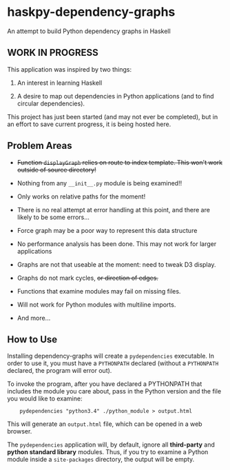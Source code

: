 # haskpy-dependency-graphs
An attempt to build Python dependency graphs in Haskell

## WORK IN PROGRESS
This application was inspired by two things:

1. An interest in learning Haskell

2. A desire to map out dependencies in Python applications (and to find circular dependencies).

This project has just been started (and may not ever be completed), but in an effort to save current progress, it is being hosted here.


## Problem Areas

* ~~Function `displayGraph` relies on route to index template. This won't work outside of source directory!~~

* Nothing from any `__init__.py` module is being examined!!

* Only works on relative paths for the moment!

* There is no real attempt at error handling at this point, and there are likely to be some errors...

* Force graph may be a poor way to represent this data structure

* No performance analysis has been done. This may not work for larger applications

* Graphs are not that useable at the moment: need to tweak D3 display.

* Graphs do not mark cycles, ~~or direction of edges.~~

* Functions that examine modules may fail on missing files.

* Will not work for Python modules with multiline imports.

* And more...

## How to Use

Installing dependency-graphs will create a `pydependencies` executable. In order to use it, you must have a `PYTHONPATH` declared (without a `PYTHONPATH` declared, the program will error out).

To invoke the program, after you have declared a PYTHONPATH that includes the module you care about, pass in the Python version and the file you would like to examine:

```
    pydependencies "python3.4" ./python_module > output.html
```

This will generate an `output.html` file, which can be opened in a web browser.

The `pydependencies` application will, by default, ignore all **third-party** and **python standard library** modules. Thus, if you try to examine a Python module inside a `site-packages` directory, the output will be empty.